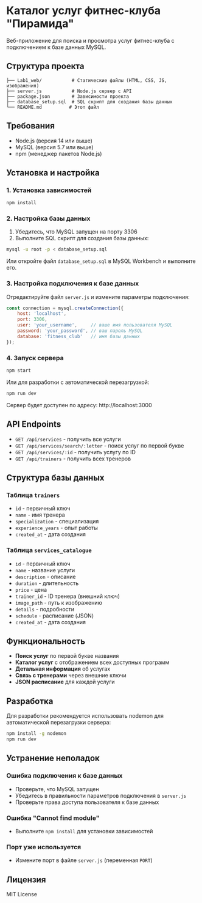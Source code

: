# Каталог услуг фитнес-клуба "Пирамида"

Веб-приложение для поиска и просмотра услуг фитнес-клуба с подключением к базе данных MySQL.

## Структура проекта

```
├── Lab1_web/           # Статические файлы (HTML, CSS, JS, изображения)
├── server.js           # Node.js сервер с API
├── package.json        # Зависимости проекта
├── database_setup.sql  # SQL скрипт для создания базы данных
└── README.md          # Этот файл
```

## Требования

- Node.js (версия 14 или выше)
- MySQL (версия 5.7 или выше)
- npm (менеджер пакетов Node.js)

## Установка и настройка

### 1. Установка зависимостей

```bash
npm install
```

### 2. Настройка базы данных

1. Убедитесь, что MySQL запущен на порту 3306
2. Выполните SQL скрипт для создания базы данных:

```bash
mysql -u root -p < database_setup.sql
```

Или откройте файл `database_setup.sql` в MySQL Workbench и выполните его.

### 3. Настройка подключения к базе данных

Отредактируйте файл `server.js` и измените параметры подключения:

```javascript
const connection = mysql.createConnection({
    host: 'localhost',
    port: 3306,
    user: 'your_username',     // ваше имя пользователя MySQL
    password: 'your_password', // ваш пароль MySQL
    database: 'fitness_club'   // имя базы данных
});
```

### 4. Запуск сервера

```bash
npm start
```

Или для разработки с автоматической перезагрузкой:

```bash
npm run dev
```

Сервер будет доступен по адресу: http://localhost:3000

## API Endpoints

- `GET /api/services` - получить все услуги
- `GET /api/services/search/:letter` - поиск услуг по первой букве
- `GET /api/services/:id` - получить услугу по ID
- `GET /api/trainers` - получить всех тренеров

## Структура базы данных

### Таблица `trainers`
- `id` - первичный ключ
- `name` - имя тренера
- `specialization` - специализация
- `experience_years` - опыт работы
- `created_at` - дата создания

### Таблица `services_catalogue`
- `id` - первичный ключ
- `name` - название услуги
- `description` - описание
- `duration` - длительность
- `price` - цена
- `trainer_id` - ID тренера (внешний ключ)
- `image_path` - путь к изображению
- `details` - подробности
- `schedule` - расписание (JSON)
- `created_at` - дата создания

## Функциональность

- **Поиск услуг** по первой букве названия
- **Каталог услуг** с отображением всех доступных программ
- **Детальная информация** об услугах
- **Связь с тренерами** через внешние ключи
- **JSON расписание** для каждой услуги

## Разработка

Для разработки рекомендуется использовать nodemon для автоматической перезагрузки сервера:

```bash
npm install -g nodemon
npm run dev
```

## Устранение неполадок

### Ошибка подключения к базе данных
- Проверьте, что MySQL запущен
- Убедитесь в правильности параметров подключения в `server.js`
- Проверьте права доступа пользователя к базе данных

### Ошибка "Cannot find module"
- Выполните `npm install` для установки зависимостей

### Порт уже используется
- Измените порт в файле `server.js` (переменная `PORT`)

## Лицензия

MIT License
